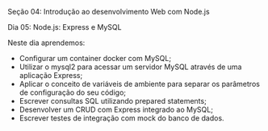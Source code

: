 Seção 04: Introdução ao desenvolvimento Web com Node.js

Dia 05: Node.js: Express e MySQL

Neste dia aprendemos: 
- Configurar um container docker com MySQL; 
- Utilizar o mysql2 para acessar um servidor MySQL através de uma aplicação Express; 
- Aplicar o conceito de variáveis de ambiente para separar os parâmetros de configuração do seu código; 
- Escrever consultas SQL utilizando prepared statements; 
- Desenvolver um CRUD com Express integrado ao MySQL; 
- Escrever testes de integração com mock do banco de dados. 

